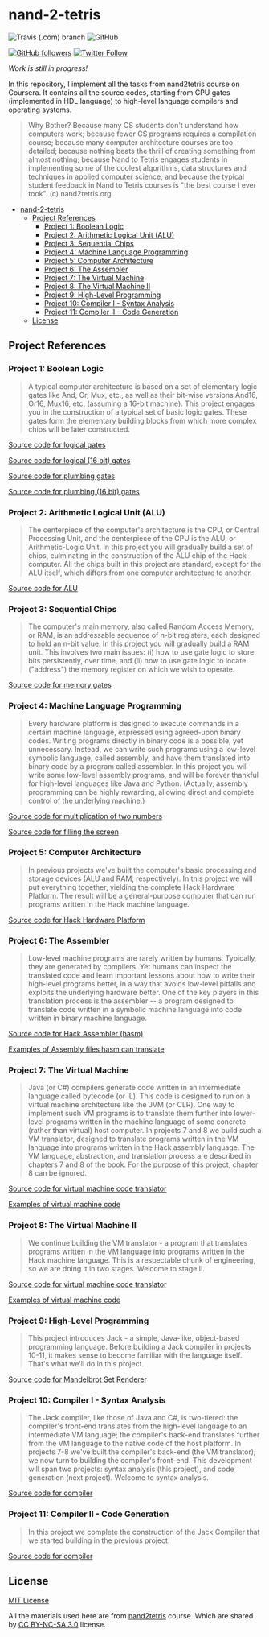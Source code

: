 # nand-2-tetris

![Travis (.com) branch](https://img.shields.io/travis/com/ghaiklor/nand-2-tetris/master)
![GitHub](https://img.shields.io/github/license/ghaiklor/nand-2-tetris)

[![GitHub followers](https://img.shields.io/github/followers/ghaiklor.svg?label=Follow&style=social)](https://github.com/ghaiklor)
[![Twitter Follow](https://img.shields.io/twitter/follow/ghaiklor.svg?label=Follow&style=social)](https://twitter.com/ghaiklor)

_Work is still in progress!_

In this repository, I implement all the tasks from nand2tetris course on Coursera. It contains all the source codes, starting from CPU gates (implemented in HDL language) to high-level language compilers and operating systems.

> Why Bother? Because many CS students don't understand how computers work; because fewer CS programs requires a compilation course; because many computer architecture courses are too detailed; because nothing beats the thrill of creating something from almost nothing; because Nand to Tetris engages students in implementing some of the coolest algorithms, data structures and techniques in applied computer science, and because the typical student feedback in Nand to Tetris courses is "the best course I ever took". (c) nand2tetris.org

- [nand-2-tetris](#nand-2-tetris)
  - [Project References](#project-references)
    - [Project 1: Boolean Logic](#project-1-boolean-logic)
    - [Project 2: Arithmetic Logical Unit (ALU)](#project-2-arithmetic-logical-unit-alu)
    - [Project 3: Sequential Chips](#project-3-sequential-chips)
    - [Project 4: Machine Language Programming](#project-4-machine-language-programming)
    - [Project 5: Computer Architecture](#project-5-computer-architecture)
    - [Project 6: The Assembler](#project-6-the-assembler)
    - [Project 7: The Virtual Machine](#project-7-the-virtual-machine)
    - [Project 8: The Virtual Machine II](#project-8-the-virtual-machine-ii)
    - [Project 9: High-Level Programming](#project-9-high-level-programming)
    - [Project 10: Compiler I - Syntax Analysis](#project-10-compiler-i---syntax-analysis)
    - [Project 11: Compiler II - Code Generation](#project-11-compiler-ii---code-generation)
  - [License](#license)

## Project References

### Project 1: Boolean Logic

> A typical computer architecture is based on a set of elementary logic gates like And, Or, Mux, etc., as well as their bit-wise versions And16, Or16, Mux16, etc. (assuming a 16-bit machine). This project engages you in the construction of a typical set of basic logic gates. These gates form the elementary building blocks from which more complex chips will be later constructed.

[Source code for logical gates](./src/cpu/logical)

[Source code for logical (16 bit) gates](./src/cpu/logical16)

[Source code for plumbing gates](./src/cpu/plumbing)

[Source code for plumbing (16 bit) gates](./src/cpu/plumbing16)

### Project 2: Arithmetic Logical Unit (ALU)

> The centerpiece of the computer's architecture is the CPU, or Central Processing Unit, and the centerpiece of the CPU is the ALU, or Arithmetic-Logic Unit. In this project you will gradually build a set of chips, culminating in the construction of the ALU chip of the Hack computer. All the chips built in this project are standard, except for the ALU itself, which differs from one computer architecture to another.

[Source code for ALU](./src/cpu/alu)

### Project 3: Sequential Chips

> The computer's main memory, also called Random Access Memory, or RAM, is an addressable sequence of n-bit registers, each designed to hold an n-bit value. In this project you will gradually build a RAM unit. This involves two main issues: (i) how to use gate logic to store bits persistently, over time, and (ii) how to use gate logic to locate ("address") the memory register on which we wish to operate.

[Source code for memory gates](./src/cpu/memory)

### Project 4: Machine Language Programming

> Every hardware platform is designed to execute commands in a certain machine language, expressed using agreed-upon binary codes. Writing programs directly in binary code is a possible, yet unnecessary. Instead, we can write such programs using a low-level symbolic language, called assembly, and have them translated into binary code by a program called assembler. In this project you will write some low-level assembly programs, and will be forever thankful for high-level languages like Java and Python. (Actually, assembly programming can be highly rewarding, allowing direct and complete control of the underlying machine.)

[Source code for multiplication of two numbers](./spec/cpu/mult)

[Source code for filling the screen](./spec/cpu/fill)

### Project 5: Computer Architecture

> In previous projects we've built the computer's basic processing and storage devices (ALU and RAM, respectively). In this project we will put everything together, yielding the complete Hack Hardware Platform. The result will be a general-purpose computer that can run programs written in the Hack machine language.

[Source code for Hack Hardware Platform](./src/cpu/computer)

### Project 6: The Assembler

> Low-level machine programs are rarely written by humans. Typically, they are generated by compilers. Yet humans can inspect the translated code and learn important lessons about how to write their high-level programs better, in a way that avoids low-level pitfalls and exploits the underlying hardware better. One of the key players in this translation process is the assembler -- a program designed to translate code written in a symbolic machine language into code written in binary machine language.

[Source code for Hack Assembler (hasm)](./src/hasm)

[Examples of Assembly files hasm can translate](./spec/hasm)

### Project 7: The Virtual Machine

> Java (or C#) compilers generate code written in an intermediate language called bytecode (or IL). This code is designed to run on a virtual machine architecture like the JVM (or CLR). One way to implement such VM programs is to translate them further into lower-level programs written in the machine language of some concrete (rather than virtual) host computer. In projects 7 and 8 we build such a VM translator, designed to translate programs written in the VM language into programs written in the Hack assembly language. The VM language, abstraction, and translation process are described in chapters 7 and 8 of the book. For the purpose of this project, chapter 8 can be ignored.

[Source code for virtual machine code translator](./src/vm)

[Examples of virtual machine code](./spec/vm)

### Project 8: The Virtual Machine II

> We continue building the VM translator - a program that translates programs written in the VM language into programs written in the Hack machine language. This is a respectable chunk of engineering, so we are doing it in two stages. Welcome to stage II.

[Source code for virtual machine code translator](./src/vm)

[Examples of virtual machine code](./spec/vm)

### Project 9: High-Level Programming

> This project introduces Jack - a simple, Java-like, object-based programming language. Before building a Jack compiler in projects 10-11, it makes sense to become familiar with the language itself. That's what we'll do in this project.

[Source code for Mandelbrot Set Renderer](./examples/mandelbrot)

### Project 10: Compiler I - Syntax Analysis

> The Jack compiler, like those of Java and C#, is two-tiered: the compiler's front-end translates from the high-level language to an intermediate VM language; the compiler's back-end translates further from the VM language to the native code of the host platform. In projects 7-8 we've built the compiler's back-end (the VM translator); we now turn to building the compiler's front-end. This development will span two projects: syntax analysis (this project), and code generation (next project). Welcome to syntax analysis.

[Source code for compiler](./src/compiler)

### Project 11: Compiler II - Code Generation

> In this project we complete the construction of the Jack Compiler that we started building in the previous project.

[Source code for compiler](./src/compiler)

## License

[MIT License](./LICENSE)

All the materials used here are from [nand2tetris](https://www.nand2tetris.org) course.
Which are shared by [CC BY-NC-SA 3.0](https://creativecommons.org/licenses/by-nc-sa/3.0/) license.
